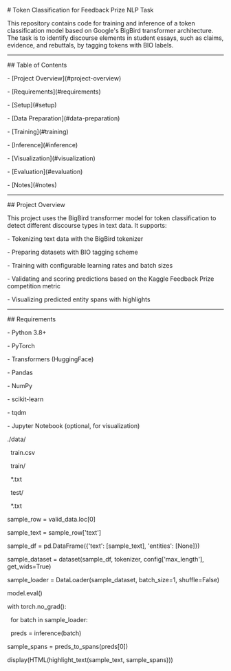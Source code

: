 \# Token Classification for Feedback Prize NLP Task



This repository contains code for training and inference of a token classification model based on Google's BigBird transformer architecture. The task is to identify discourse elements in student essays, such as claims, evidence, and rebuttals, by tagging tokens with BIO labels.



---



\## Table of Contents



\- \[Project Overview](#project-overview)

\- \[Requirements](#requirements)

\- \[Setup](#setup)

\- \[Data Preparation](#data-preparation)

\- \[Training](#training)

\- \[Inference](#inference)

\- \[Visualization](#visualization)

\- \[Evaluation](#evaluation)

\- \[Notes](#notes)



---



\## Project Overview



This project uses the BigBird transformer model for token classification to detect different discourse types in text data. It supports:



\- Tokenizing text data with the BigBird tokenizer

\- Preparing datasets with BIO tagging scheme

\- Training with configurable learning rates and batch sizes

\- Validating and scoring predictions based on the Kaggle Feedback Prize competition metric

\- Visualizing predicted entity spans with highlights



---



\## Requirements



\- Python 3.8+

\- PyTorch

\- Transformers (HuggingFace)

\- Pandas

\- NumPy

\- scikit-learn

\- tqdm

\- Jupyter Notebook (optional, for visualization)







./data/

&nbsp;   train.csv

&nbsp;   train/

&nbsp;       \*.txt

&nbsp;   test/

&nbsp;       \*.txt



sample\_row = valid\_data.loc\[0]

sample\_text = sample\_row\['text']

sample\_df = pd.DataFrame({'text': \[sample\_text], 'entities': \[None]})

sample\_dataset = dataset(sample\_df, tokenizer, config\['max\_length'], get\_wids=True)

sample\_loader = DataLoader(sample\_dataset, batch\_size=1, shuffle=False)



model.eval()

with torch.no\_grad():

&nbsp;   for batch in sample\_loader:

&nbsp;       preds = inference(batch)



sample\_spans = preds\_to\_spans(preds\[0])

display(HTML(highlight\_text(sample\_text, sample\_spans)))





